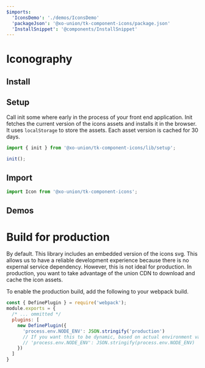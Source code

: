 ```yaml
---
$imports:
  'IconsDemo': './demos/IconsDemo'
  'packageJson': '@xo-union/tk-component-icons/package.json'
  'InstallSnippet': '@components/InstallSnippet'
---
```


# Iconography

## Install

<InstallSnippet packageJson={packageJson} />

## Setup

Call init some where early in the process of your front end application. Init fetches the current version
of the icons assets and installs it in the browser. It uses `localStorage` to store the assets. Each asset
version is cached for 30 days.

```javascript
import { init } from '@xo-union/tk-component-icons/lib/setup';

init();
```

## Import

```javascript
import Icon from '@xo-union/tk-component-icons';
```

## Demos

<IconsDemo />

# Build for production

By default. This library includes an embedded version of the icons svg. This allows us to have a reliable
development experience because there is no expernal service dependency. However, this is not ideal for production.
In production, you want to take advantage of the union CDN to download and cache the icon assets.

To enable the production build, add the following to your webpack build.


```javascript
const { DefinePlugin } = require('webpack');
module.exports = {
  /* ... ommitted */
  plugins: [
    new DefinePlugin({
      'process.env.NODE_ENV': JSON.stringify('production')
      // If you want this to be dynamic, based on actual environment variables
      // 'process.env.NODE_ENV': JSON.stringify(process.env.NODE_ENV)
    })
  ]
}
```

